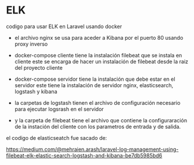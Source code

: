 # ELK
codigo para usar ELK en Laravel usando docker

- el archivo nginx se usa para aceder a Kibana por el puerto 80 usando proxy inverso

- docker-compose cliente tiene la instalación filebeat que se instala en cliente
    este se encarga de hacer un instalación de filebeat desde la raiz del proyecto cliente

- docker-compose servidor tiene la instalación que debe estar en el servidor
    este tiene la instalación de servidor nginx, elasticsearch, logstash y kibana

- la carpetas de logstash tienen el archivo de configuración necesario para ejecutar logsrash en el servidor

- y la carpeta de filebeat tiene el archivo que contiene la configuraración de la instación
del cliente con los parametros de entrada y de salida.


el codigo de elasticseatch fue sacado de: 

https://medium.com/@mehraien.arash/laravel-log-management-using-filebeat-elk-elastic-search-logstash-and-kibana-be7db5985bd6

